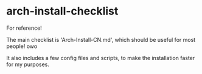 # arch-install-checklist

For reference!

The main checklist is 'Arch-Install-CN.md', which should be useful for most people! owo

It also includes a few config files and scripts, to make the installation faster for my purposes.
